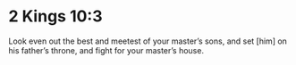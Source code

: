 # 2 Kings 10:3

Look even out the best and meetest of your master’s sons, and set [him] on his father’s throne, and fight for your master’s house.